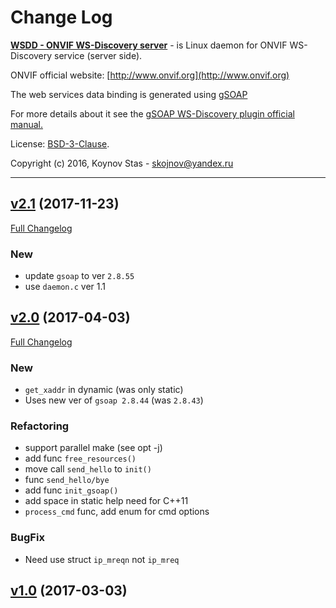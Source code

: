 # Change Log

[**WSDD - ONVIF WS-Discovery server**](https://github.com/KoynovStas/CRC_t) - is Linux daemon for ONVIF WS-Discovery service (server side).

ONVIF official website: [http://www.onvif.org](http://www.onvif.org)

The web services data binding is generated using [gSOAP](http://www.genivia.com)

For more details about it see the [gSOAP WS-Discovery plugin official manual.](https://www.genivia.com/doc/wsdd/html/wsdd_0.html)


License: [BSD-3-Clause](./LICENSE).

Copyright (c) 2016, Koynov Stas - skojnov@yandex.ru



---



## [v2.1](https://github.com/KoynovStas/wsdd/tree/v2.1) (2017-11-23)
[Full Changelog](https://github.com/KoynovStas/wsdd/compare/v2.0...v2.1)


### New

 - update `gsoap` to ver `2.8.55`
 - use `daemon.c` ver 1.1




## [v2.0](https://github.com/KoynovStas/wsdd/tree/v2.0) (2017-04-03)
[Full Changelog](https://github.com/KoynovStas/wsdd/compare/v1.0...v2.0)


### New

 - `get_xaddr` in dynamic (was only static)
 - Uses new ver of `gsoap 2.8.44` (was `2.8.43`)


### Refactoring

 - support parallel make (see opt -j)
 - add func `free_resources()`
 - move call `send_hello` to `init()`
 - func `send_hello/bye`
 - add func `init_gsoap()`
 - add space in static help need for C++11
 - `process_cmd` func, add enum for cmd options


### BugFix

 - Need use struct `ip_mreqn` not `ip_mreq`




## [v1.0](https://github.com/KoynovStas/wsdd/tree/v1.0) (2017-03-03)
